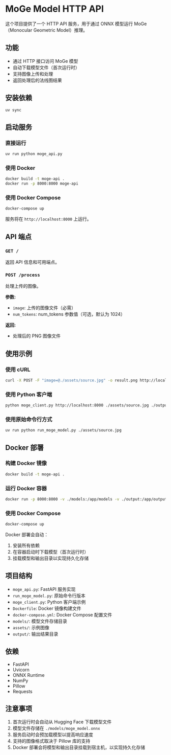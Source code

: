 # MoGe Model HTTP API

这个项目提供了一个 HTTP API 服务，用于通过 ONNX 模型运行 MoGe（Monocular Geometric Model）推理。

## 功能

- 通过 HTTP 接口访问 MoGe 模型
- 自动下载模型文件（首次运行时）
- 支持图像上传和处理
- 返回处理后的法线图结果

## 安装依赖

```bash
uv sync
```

## 启动服务

### 直接运行
```bash
uv run python moge_api.py
```

### 使用 Docker
```bash
docker build -t moge-api .
docker run -p 8000:8000 moge-api
```

### 使用 Docker Compose
```bash
docker-compose up
```

服务将在 `http://localhost:8000` 上运行。

## API 端点

### `GET /`

返回 API 信息和可用端点。

### `POST /process`

处理上传的图像。

**参数:**
- `image`: 上传的图像文件（必需）
- `num_tokens`: num_tokens 参数值（可选，默认为 1024）

**返回:**
- 处理后的 PNG 图像文件

## 使用示例

### 使用 cURL

```bash
curl -X POST -F "image=@./assets/source.jpg" -o result.png http://localhost:8000/process
```

### 使用 Python 客户端

```bash
python moge_client.py http://localhost:8000 ./assets/source.jpg ./output/result.png
```

### 使用原始命令行方式

```bash
uv run python run_moge_model.py ./assets/source.jpg
```

## Docker 部署

### 构建 Docker 镜像
```bash
docker build -t moge-api .
```

### 运行 Docker 容器
```bash
docker run -p 8000:8000 -v ./models:/app/models -v ./output:/app/output moge-api
```

### 使用 Docker Compose
```bash
docker-compose up
```

Docker 部署会自动：
1. 安装所有依赖
2. 在容器启动时下载模型（首次运行时）
3. 挂载模型和输出目录以实现持久化存储

## 项目结构

- `moge_api.py`: FastAPI 服务实现
- `run_moge_model.py`: 原始命令行版本
- `moge_client.py`: Python 客户端示例
- `Dockerfile`: Docker 镜像构建文件
- `docker-compose.yml`: Docker Compose 配置文件
- `models/`: 模型文件存储目录
- `assets/`: 示例图像
- `output/`: 输出结果目录

## 依赖

- FastAPI
- Uvicorn
- ONNX Runtime
- NumPy
- Pillow
- Requests

## 注意事项

1. 首次运行时会自动从 Hugging Face 下载模型文件
2. 模型文件存储在 `./models/moge_model.onnx`
3. 服务启动时会预加载模型以提高响应速度
4. 支持的图像格式取决于 Pillow 库的支持
5. Docker 部署会将模型和输出目录挂载到宿主机，以实现持久化存储